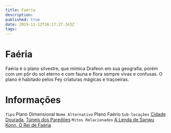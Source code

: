 ```yaml
---
title: Faéria
description: 
published: true
date: 2019-11-12T16:17:27.343Z
tags: 
---
```


<!-- SUBTITLE: Visão geral sobre Faéria -->

# Faéria
Faéria é o plano silvestre, que mímica Drafeon em sua geografia, porém com um pôr do sol eterno e com fauna e flora sempre vivas e confusas. O plano é habitado pelos Fey criaturas mágicas e traçoeiras.

# Informações
`Tipo` Plano Dimensional
`Nome Alternativo` Plano Faério
`Sub-locações` [Cidade Dourada](/lugares/faeria/cidade-dourada#cidade-dourada), [Túneis dos Paredões](/lugares/faeria/tuneis-dos-paredoes)
`Mitos Relacionados` [A Lenda de Sanwu Konn, O Rei de Faéria](/lendas-e-eventos/a-lenda-de-sanwu-konn#a-lenda-de-sanwu-konn)

